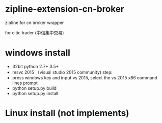 # zipline-extension-cn-broker
zipline for cn broker wrapper

for citic trader (中信集中交易)
# windows install
* 32bit python 2.7+ 3.5+
* msvc 2015 （visual studio 2015 community)
step:
* press windows key and input vs 2015, select the vs 2015 x86 command lines prompt
* python setup.py build
* python setup.py install


# Linux install (not implements)